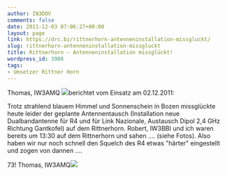 ```yaml
---
author: IN3DOV
comments: false
date: 2011-12-03 07:06:27+00:00
layout: page
link: https://drc.bz/rittnerhorn-antenneninstallation-missgluckt/
slug: rittnerhorn-antenneninstallation-missgluckt
title: Rittnerhorn - Antenneninstallation missglückt!
wordpress_id: 3986
tags:
- Umsetzer Rittner Horn
---
```


Thomas, IW3AMQ [![](https://drc.bz/wp-content/uploads/2011/12/2011-12-02-Rittnerhorn-1_2-300x225.jpg)](https://drc.bz/wp-content/uploads/2011/12/2011-12-02-Rittnerhorn-1_2.jpg)berichtet vom Einsatz am 02.12.2011:




Trotz strahlend blauem Himmel und Sonnenschein in Bozen missglückte heute leider der geplante Antennentausch (Installation neue Dualbandantenne für R4 und für Link Nazionale, Austausch Dipol 2,4 GHz Richtung Gantkofel) auf dem Rittnerhorn. Robert, IW3BBI und ich waren bereits um 13:30 auf dem Rittnerhorn und sahen .... (siehe Fotos). Also haben wir nur noch schnell den Squelch des R4 etwas "härter" eingestellt und zogen von dannen ....


73! Thomas, IW3AMQ[![](https://drc.bz/wp-content/uploads/2011/12/2011-12-02-Rittnerhorn-2_2-300x225.jpg)](https://drc.bz/wp-content/uploads/2011/12/2011-12-02-Rittnerhorn-2_2.jpg)
